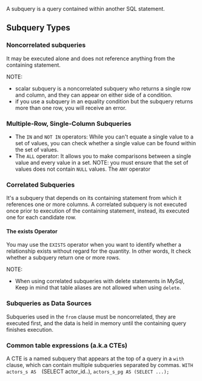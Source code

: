 
A subquery is a query contained within another SQL statement.

## Subquery Types
### Noncorrelated subqueries
It may be executed alone and does not reference anything from the containing statement.

 NOTE: 
 - scalar subquery is a noncorrelated subquery who returns a single row and column, and they can appear on either side of a condition.
 - if you use a subquery in an equality condition but the subquery returns more than one row, you will receive an error.

### Multiple-Row, Single-Column Subqueries
- The `IN` and `NOT IN` operators:
	While you can't equate a single value to a set of values, you can check whether a single value can be found within the set of values.
 - The `ALL` operator:
	It allows you to make comparisons between a single value and every value in a set.
	NOTE: you must ensure that the set of values does not contain `NULL` values.
	The `ANY` operator


### Correlated Subqueries
It's a subquery that depends on its containing statement from which it references one or more columns.
A correlated subquery is not executed once prior to execution of the containing statement, instead, its executed one for each candidate row.
#### The exists Operator
You may use the `EXISTS` operator when you want to identify whether a relationship exists without regard for the quantity.
In other words, It check whether a subquery return one or more rows.


NOTE:
- When using correlated subqueries with delete statements in MySql, Keep in mind that table aliases are not allowed when using `delete`.

### Subqueries as Data Sources
Subqueries used in the `from` clause must be noncorrelated, they are executed first, and the data is held in memory until  the containing query finishes execution.

### Common table expressions (a.k.a CTEs)
A CTE is a named subquery that appears at the top of a query in a `with` clause, which can contain multiple subqueries separated by commas.
	`WITH actors_s AS 
	`(SELECT actor_id..),
	`actors_s_pg AS (SELECT ...);`

























